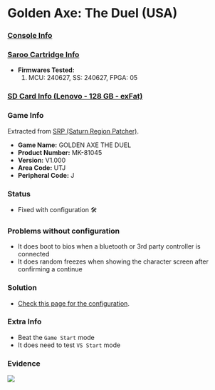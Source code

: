 # Golden Axe: The Duel (USA)

### [Console Info](../../../../Info/Consoles/VA13/README.md)

### [Saroo Cartridge Info](../../../../Info/Cartridges/RetroGameParadiseStore/1.32F/README.md)

- <b>Firmwares Tested:</b>
  1. MCU: 240627, SS: 240627, FPGA: 05

### [SD Card Info (Lenovo - 128 GB - exFat)](../../../../Info/SdCards/Lenovo/128GB/exfat/README.md)

### Game Info

Extracted from [SRP (Saturn Region Patcher)](https://segaxtreme.net/resources/saturn-region-patcher.81/download).

- <b>Game Name:</b> GOLDEN AXE THE DUEL
- <b>Product Number:</b> MK-81045
- <b>Version:</b> V1.000
- <b>Area Code:</b> UTJ
- <b>Peripheral Code:</b> J

### Status

- Fixed with configuration :hammer_and_wrench:

### Problems without configuration

- It does boot to bios when a bluetooth or 3rd party controller is connected
- It does random freezes when showing the character screen after confirming a continue

### Solution

- [Check this page for the configuration](https://github.com/williamdsw/saroo-configuration-list/blob/master/U/MK-81045/README.md).

### Extra Info

- Beat the `Game Start` mode
- It does need to test `VS Start` mode

### Evidence

[![](https://img.youtube.com/vi/aw9GeTj0ZFk/0.jpg)](https://www.youtube.com/watch?v=aw9GeTj0ZFk)
